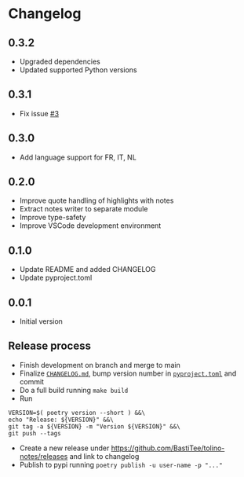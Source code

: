 # Changelog

## 0.3.2

- Upgraded dependencies
- Updated supported Python versions

## 0.3.1

- Fix issue [#3](https://github.com/BastiTee/tolino-notes/issues/3)

## 0.3.0

- Add language support for FR, IT, NL

## 0.2.0

- Improve quote handling of highlights with notes
- Extract notes writer to separate module
- Improve type-safety
- Improve VSCode development environment

## 0.1.0

- Update README and added CHANGELOG
- Update pyproject.toml

## 0.0.1

- Initial version

## Release process

- Finish development on branch and merge to main
- Finalize [`CHANGELOG.md`](CHANGELOG.md), bump version number in [`pyproject.toml`](pyproject.toml) and commit
- Do a full build running `make build`
- Run

```shell
VERSION=$( poetry version --short ) &&\
echo "Release: ${VERSION}" &&\
git tag -a ${VERSION} -m "Version ${VERSION}" &&\
git push --tags
```

- Create a new release under <https://github.com/BastiTee/tolino-notes/releases> and link to changelog
- Publish to pypi running `poetry publish -u user-name -p "..."`
